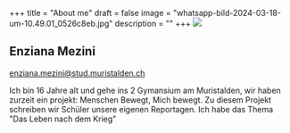 +++
title = "About me"
draft = false
image = "whatsapp-bild-2024-03-18-um-10.49.01_0526c8eb.jpg"
description = ""
+++
![](/img/default-author.jpg)

## Enziana Mezini

enziana.mezini@stud.muristalden.ch

Ich bin 16 Jahre alt und gehe ins 2 Gymansium am Muristalden, wir haben zurzeit ein projekt: Menschen Bewegt, Mich bewegt. Zu diesem Projekt schreiben wir Schüler unsere eigenen Reportagen. Ich habe das Thema "Das Leben nach dem Krieg"